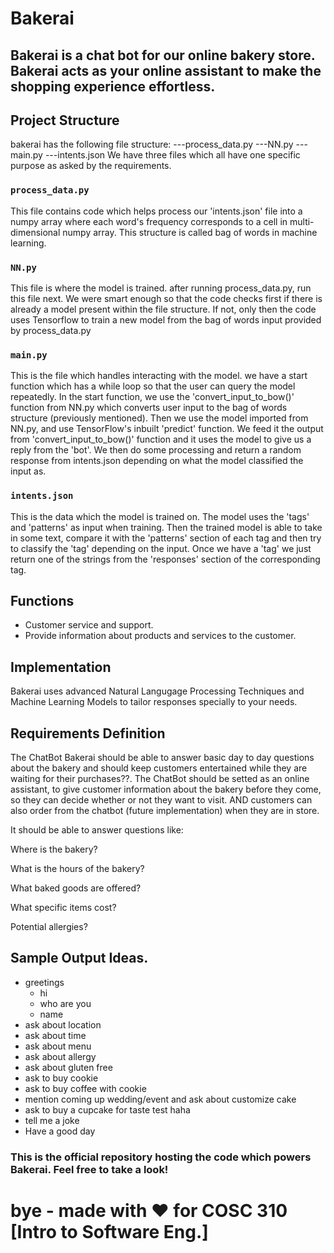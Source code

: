# Bakerai

## Bakerai is a chat bot for our online bakery store. Bakerai acts as your online assistant to make the shopping experience effortless.

## Project Structure 

bakerai has the following file structure: 
  ---process_data.py
  ---NN.py
  ---main.py 
  ---intents.json
 We have three files which all have one specific purpose as asked by the requirements. 


 ### `process_data.py` 

This file contains code which helps process our 'intents.json' file into a numpy array where each word's frequency corresponds to a cell in multi-dimensional numpy array. This structure is called bag of words in machine learning. 

### `NN.py` 

This file is where the model is trained. after running process_data.py, run this file next. 
We were smart enough so that the code checks first if there is already a model present within the file structure. If not, only then the code uses Tensorflow to train a new model from the bag of words input provided by process_data.py 


### `main.py` 

This is the file which handles interacting with the model. we have a start function which has a while loop so that the user can query the model repeatedly. In the start function, we use the 'convert_input_to_bow()' function from NN.py which converts user input to the bag of words structure (previously mentioned). Then we use the model imported from NN.py, and use TensorFlow's inbuilt 'predict' function. We feed it the output from 'convert_input_to_bow()' function and it uses the model to give us a reply from the 'bot'. 
We then do some processing and return a random response from intents.json depending on what the model classified the input as. 

### `intents.json` 

This is the data which the model is trained on. The model uses the 'tags' and 'patterns' as input when training. Then the trained model is able to take in some text, compare it with the 'patterns' section of each tag and then try to classify the 'tag' depending on the input. Once we have a 'tag' we just return one of the strings from the 'responses' section of the corresponding tag.  


## Functions
- Customer service and support.
- Provide information about products and services to the customer.

## Implementation

Bakerai uses advanced Natural Langugage Processing Techniques and Machine Learning Models to tailor responses specially to your needs.


## Requirements Definition

The ChatBot Bakerai should be able to answer basic day to day questions about the bakery and should keep customers entertained while they are waiting for their purchases??.
The ChatBot should be setted as an online assistant, to give customer information about the bakery before they come, so they can decide whether or not they want to visit.
AND customers can also order from the chatbot (future implementation) when they are in store.

It should be able to answer questions like:

Where is the bakery?

What is the hours of the bakery?

What baked goods are offered?

What specific items cost?

Potential allergies?

##  Sample Output Ideas.

- greetings
  - hi
  - who are you
  - name
- ask about location
- ask about time
- ask about menu
- ask about allergy
- ask about gluten free
- ask to buy cookie
- ask to buy coffee with cookie
- mention coming up wedding/event and ask about customize cake
- ask to buy a cupcake for taste test haha
- tell me a joke
- Have a good day
### This is the official repository hosting the code which powers Bakerai. Feel free to take a look!

# bye - made with ♥ for COSC 310 [Intro to Software Eng.]
